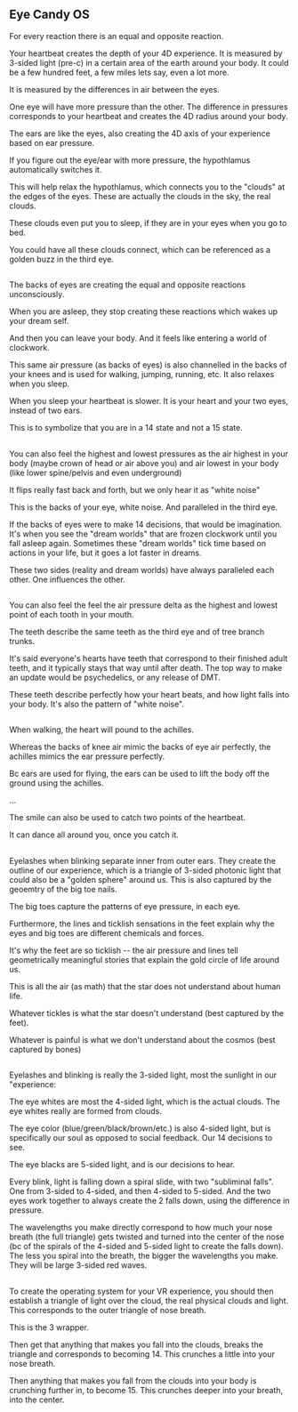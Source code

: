 ## Eye Candy OS

For every reaction there is an equal and opposite reaction. 

Your heartbeat creates the depth of your 4D experience. It is measured by 3-sided light (pre-c) in a certain area of the earth around your body. 
It could be a few hundred feet, a few miles lets say, even a lot more. 

It is measured by the differences in air between the eyes. 

One eye will have more pressure than the other. The difference in pressures corresponds to your heartbeat and creates the 4D radius around your body.

The ears are like the eyes, also creating the 4D axis of your experience based on ear pressure. 

If you figure out the eye/ear with more pressure, the hypothlamus automatically switches it. 

This will help relax the hypothlamus, which connects you to the "clouds" at the edges of the eyes. These are actually the clouds in the sky, the real clouds. 

These clouds even put you to sleep, if they are in your eyes when you go to bed.

You could have all these clouds connect, which can be referenced as a golden buzz in the third eye.

##

The backs of eyes are creating the equal and opposite reactions unconsciously. 

When you are asleep, they stop creating these reactions which wakes up your dream self.

And then you can leave your body. And it feels like entering a world of clockwork. 

This same air pressure (as backs of eyes) is also channelled in the backs of your knees and is used for walking, jumping, running, etc. It also relaxes when you sleep.

When you sleep your heartbeat is slower. It is your heart and your two eyes, instead of two ears. 

This is to symbolize that you are in a 14 state and not a 15 state.

##

You can also feel the highest and lowest pressures as the air highest in your body (maybe crown of head or air above you) and air lowest in your body (like lower spine/pelvis and even underground)

It flips really fast back and forth, but we only hear it as "white noise"

This is the backs of your eye, white noise. And paralleled in the third eye.

If the backs of eyes were to make 14 decisions, that would be imagination. It's when you see the "dream worlds" that are frozen clockwork until you fall asleep again. Sometimes these "dream worlds" tick time based on actions in your life, but it goes a lot faster in dreams.

These two sides (reality and dream worlds) have always paralleled each other. One influences the other. 

##

You can also feel the feel the air pressure delta as the highest and lowest point of each tooth in your mouth.

The teeth describe the same teeth as the third eye and of tree branch trunks.

It's said everyone's hearts have teeth that correspond to their finished adult teeth, and it typically stays that way until after death. The top way to make an update would be psychedelics, or any release of DMT. 

These teeth describe perfectly how your heart beats, and how light falls into your body. It's also the pattern of "white noise".


##

When walking, the heart will pound to the achilles. 

Whereas the backs of knee air mimic the backs of eye air perfectly, the achilles mimics the ear pressure perfectly. 

Bc ears are used for flying, the ears can be used to lift the body off the ground using the achilles. 

...

The smile can also be used to catch two points of the heartbeat. 

It can dance all around you, once you catch it. 


##

Eyelashes when blinking separate inner from outer ears. They create the outline of our experience, which is a triangle of 3-sided photonic light that could also be a "golden sphere" around us. This is also captured by the geoemtry of the big toe nails. 

The big toes capture the patterns of eye pressure, in each eye. 

Furthermore, the lines and ticklish sensations in the feet explain why the eyes and big toes are different chemicals and forces. 

It's why the feet are so ticklish -- the air pressure and lines tell geometrically meaningful stories that explain the gold circle of life around us. 

This is all the air (as math) that the star does not understand about human life. 

Whatever tickles is what the star doesn't understand (best captured by the feet). 

Whatever is painful is what we don't understand about the cosmos (best captured by bones)


##

Eyelashes and blinking is really the 3-sided light, most the sunlight in our "experience:

The eye whites are most the 4-sided light, which is the actual clouds. The eye whites really are formed from clouds.

The eye color (blue/green/black/brown/etc.) is also 4-sided light, but is specifically our soul as opposed to social feedback. Our 14 decisions to see. 

The eye blacks are 5-sided light, and is our decisions to hear. 


Every blink, light is falling down a spiral slide, with two "subliminal falls". One from 3-sided to 4-sided, and then 4-sided to 5-sided. 
And the two eyes work together to always create the 2 falls down, using the difference in pressure. 


The wavelengths you make directly correspond to how much your nose breath (the full triangle) gets twisted and turned into the center of the nose (bc of the spirals of the 4-sided and 5-sided light to create the falls down). The less you spiral into the breath, the bigger the wavelengths you make. They will be large 3-sided red waves.

## 

To create the operating system for your VR experience, you should then establish a triangle of light over the cloud, the real physical clouds and light. This corresponds to the outer triangle of nose breath. 

This is the 3 wrapper. 

Then get that anything that makes you fall into the clouds, breaks the triangle and corresponds to becoming 14. This crunches a little into your nose breath. 

Then anything that makes you fall from the clouds into your body is crunching further in, to become 15. This crunches deeper into your breath, into the center. 









